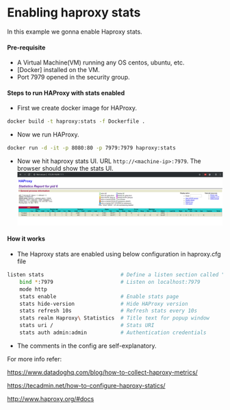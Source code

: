 # Enabling haproxy stats

In this example we gonna enable Haproxy stats.

#### Pre-requisite
- A Virtual Machine(VM) running any OS centos, ubuntu, etc.
- [Docker] installed on the VM.
- Port 7979 opened in the security group.

#### Steps to run HAProxy with stats enabled
- First we create docker image for HAProxy.
```sh
docker build -t haproxy:stats -f Dockerfile .
```
- Now we run HAProxy.
```sh
docker run -d -it -p 8080:80 -p 7979:7979 haproxy:stats
```
- Now we hit haproxy stats UI. URL `http://<machine-ip>:7979`. The browser should show the stats UI.
![alt text](https://raw.githubusercontent.com/milindchawre/haproxy_by_examples/master/stats/img/haproxy_stats.png) 

#### How it works
- The Haproxy stats are enabled using below configuration in haproxy.cfg file
```sh
listen stats                         # Define a listen section called "stats"
    bind *:7979                      # Listen on localhost:7979
    mode http
    stats enable                     # Enable stats page
    stats hide-version               # Hide HAProxy version
    stats refresh 10s                # Refresh stats every 10s
    stats realm Haproxy\ Statistics  # Title text for popup window
    stats uri /                      # Stats URI
    stats auth admin:admin           # Authentication credentials
```
- The comments in the config are self-explanatory.

For more info refer:

https://www.datadoghq.com/blog/how-to-collect-haproxy-metrics/

https://tecadmin.net/how-to-configure-haproxy-statics/

http://www.haproxy.org/#docs

